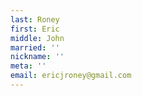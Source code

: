 ```yaml
---
last: Roney
first: Eric
middle: John
married: ''
nickname: ''
meta: ''
email: ericjroney@gmail.com
---
```

